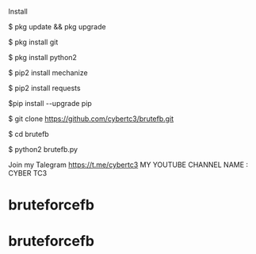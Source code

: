 Install

$ pkg update && pkg upgrade

$ pkg install git

$ pkg install python2

$ pip2 install mechanize

$ pip2 install requests

$pip install --upgrade pip

$ git clone https://github.com/cybertc3/brutefb.git

$ cd brutefb

$ python2 brutefb.py

Join my Talegram
https://t.me/cybertc3
MY YOUTUBE CHANNEL NAME : CYBER TC3


# bruteforcefb
# bruteforcefb
